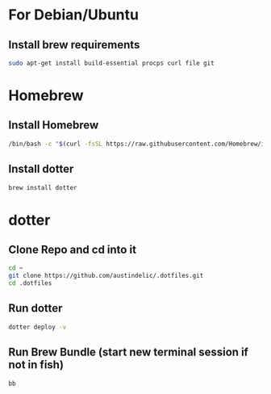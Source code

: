 # For Debian/Ubuntu

## Install brew requirements

```bash
sudo apt-get install build-essential procps curl file git
```

# Homebrew

## Install Homebrew

```bash
/bin/bash -c "$(curl -fsSL https://raw.githubusercontent.com/Homebrew/install/HEAD/install.sh)"
```

## Install dotter

```bash
brew install dotter
```

# dotter

## Clone Repo and cd into it

```bash
cd ~
git clone https://github.com/austindelic/.dotfiles.git
cd .dotfiles
```

## Run dotter

```bash
dotter deploy -v
```

## Run Brew Bundle (start new terminal session if not in fish)

```bash
bb
```
